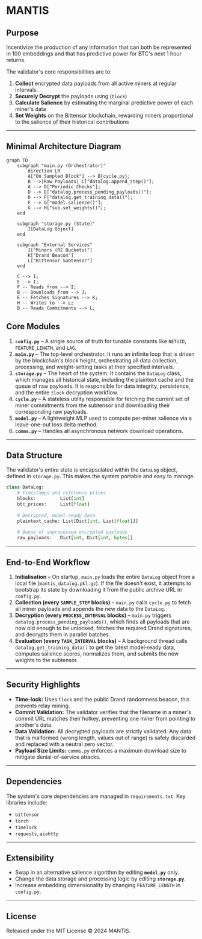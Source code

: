 # MANTIS

## Purpose

Incentivize the production of any information that can both be represented in 100 embeddings and that has predictive power for BTC's next 1 hour returns.

The validator's core responsibilities are to:

1.  **Collect** encrypted data payloads from all active miners at regular intervals.
2.  **Securely Decrypt** the payloads using (`tlock`)
3.  **Calculate Salience** by estimating the marginal predictive power of each miner's data
4.  **Set Weights** on the Bittensor blockchain, rewarding miners proportional to the salience of their historical contributions

---

## Minimal Architecture Diagram

```mermaid
graph TD
    subgraph "main.py (Orchestrator)"
        direction LR
        A["On Sampled Block"] --> B{cycle.py};
        B -->|Raw Payloads| C["datalog.append_step()"];
        A --> D["Periodic Checks"];
        D --> E["datalog.process_pending_payloads()"];
        D --> F["datalog.get_training_data()"];
        F --> G["model.salience()"];
        G --> H["sub.set_weights()"];
    end
    
    subgraph "storage.py (State)"
        I[DataLog Object]
    end

    subgraph "External Services"
        J["Miners (R2 Buckets)"]
        K["Drand Beacon"]
        L["Bittensor Subtensor"]
    end

    C --> I;
    E --> I;
    F -- Reads from --> I;
    B -- Downloads from --> J;
    E -- Fetches Signatures --> K;
    H -- Writes to --> L;
    B -- Reads Commitments --> L;
```

## Core Modules

1.  **`config.py`** – A single source of truth for tunable constants like `NETUID`, `FEATURE_LENGTH`, and `LAG`.
2.  **`main.py`** – The top-level orchestrator. It runs an infinite loop that is driven by the blockchain's block height, orchestrating all data collection, processing, and weight-setting tasks at their specified intervals.
3.  **`storage.py`** – The heart of the system. It contains the `DataLog` class, which manages all historical state, including the plaintext cache and the queue of raw payloads. It is responsible for data integrity, persistence, and the entire `tlock` decryption workflow.
4.  **`cycle.py`** – A stateless utility responsible for fetching the current set of miner commitments from the subtensor and downloading their corresponding raw payloads.
5.  **`model.py`** – A lightweight MLP used to compute per-miner salience via a leave-one-out loss delta method.
6.  **`comms.py`** – Handles all asynchronous network download operations.

---

## Data Structure

The validator's entire state is encapsulated within the `DataLog` object, defined in `storage.py`. This makes the system portable and easy to manage.

```python
class DataLog:
    # Timestamps and reference prices
    blocks:         List[int]
    btc_prices:     List[float]
    
    # Decrypted, model-ready data
    plaintext_cache: List[Dict[int, List[float]]]
    
    # Queue of unprocessed encrypted payloads
    raw_payloads:   Dict[int, Dict[int, bytes]]
```

---

## End-to-End Workflow

1.  **Initialisation** – On startup, `main.py` loads the entire `DataLog` object from a local file (`mantis_datalog.pkl.gz`). If the file doesn't exist, it attempts to bootstrap its state by downloading it from the public archive URL in `config.py`.
2.  **Collection (every `SAMPLE_STEP` blocks)** – `main.py` calls `cycle.py` to fetch all miner payloads and appends the new data to the `DataLog`.
3.  **Decryption (every `PROCESS_INTERVAL` blocks)** – `main.py` triggers `datalog.process_pending_payloads()`, which finds all payloads that are now old enough to be unlocked, fetches the required Drand signatures, and decrypts them in parallel batches.
4.  **Evaluation (every `TASK_INTERVAL` blocks)** – A background thread calls `datalog.get_training_data()` to get the latest model-ready data, computes salience scores, normalizes them, and submits the new weights to the subtensor.

---

## Security Highlights

-   **Time-lock:** Uses `tlock` and the public Drand randomness beacon, this prevents relay mining.
-   **Commit Validation:** The validator verifies that the filename in a miner's commit URL matches their hotkey, preventing one miner from pointing to another's data.
-   **Data Validation:** All decrypted payloads are strictly validated. Any data that is malformed (wrong length, values out of range) is safely discarded and replaced with a neutral zero vector.
-   **Payload Size Limits:** `comms.py` enforces a maximum download size to mitigate denial-of-service attacks.

---

## Dependencies

The system's core dependencies are managed in `requirements.txt`. Key libraries include:
-   `bittensor`
-   `torch`
-   `timelock`
-   `requests`, `aiohttp`

---

## Extensibility

-   Swap in an alternative salience algorithm by editing **`model.py`** only.
-   Change the data storage and processing logic by editing **`storage.py`**.
-   Increase embedding dimensionality by changing `FEATURE_LENGTH` in `config.py`.

---

## License

Released under the MIT License © 2024 MANTIS. 

